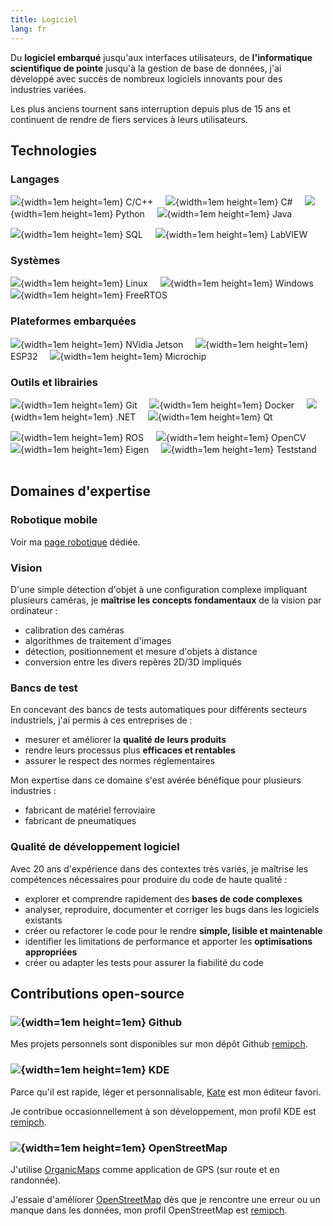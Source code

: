 ```yaml
---
title: Logiciel
lang: fr
---
```


Du __logiciel embarqué__ jusqu'aux interfaces utilisateurs,
de __l'informatique scientifique de pointe__ jusqu'à la gestion de base de données,
j'ai développé avec succès de nombreux logiciels innovants pour des industries variées.

Les plus anciens tournent sans interruption depuis plus de 15 ans
et continuent de rendre de fiers services à leurs utilisateurs.

## Technologies

### Langages

![](images/cpp.png){width=1em height=1em} C/C++ &nbsp; &nbsp;
![](images/csharp.png){width=1em height=1em} C# &nbsp; &nbsp;
![](images/python.ico){width=1em height=1em} Python &nbsp; &nbsp;
![](images/java.png){width=1em height=1em} Java &nbsp; &nbsp;

![](images/sql.webp){width=1em height=1em} SQL &nbsp; &nbsp;
![](images/labview.webp){width=1em height=1em} LabVIEW &nbsp; &nbsp;

### Systèmes

![](images/linux.png){width=1em height=1em} Linux &nbsp; &nbsp;
![](images/windows.ico){width=1em height=1em} Windows &nbsp; &nbsp;
![](images/freertos.png){width=1em height=1em} FreeRTOS &nbsp; &nbsp;

### Plateformes embarquées

![](images/nvidia.ico){width=1em height=1em} NVidia Jetson &nbsp; &nbsp;
![](images/espressif.png){width=1em height=1em} ESP32 &nbsp; &nbsp;
![](images/microchip.ico){width=1em height=1em} Microchip &nbsp; &nbsp;

### Outils et librairies

![](images/git.png){width=1em height=1em} Git  &nbsp; &nbsp;
![](images/docker.ico){width=1em height=1em} Docker  &nbsp; &nbsp;
![](images/dotnet.png){width=1em height=1em} .NET  &nbsp; &nbsp;
![](images/qt.png){width=1em height=1em} Qt  &nbsp; &nbsp;

![](images/ros.ico){width=1em height=1em} ROS  &nbsp; &nbsp;
![](images/opencv.ico){width=1em height=1em} OpenCV  &nbsp; &nbsp;
![](images/eigen.png){width=1em height=1em} Eigen  &nbsp; &nbsp;
![](images/teststand.png){width=1em height=1em} Teststand  &nbsp; &nbsp;

## Domaines d'expertise

### Robotique mobile

Voir ma [page robotique](./robotics-fr.html) dédiée.

### Vision

D'une simple détection d'objet à une configuration complexe impliquant plusieurs caméras,
je __maîtrise les concepts fondamentaux__ de la vision par ordinateur :

* calibration des caméras
* algorithmes de traitement d'images
* détection, positionnement et mesure d'objets à distance
* conversion entre les divers repères 2D/3D impliqués

### Bancs de test

En concevant des bancs de tests automatiques pour différents secteurs industriels,
j'ai permis à ces entreprises de :

* mesurer et améliorer la __qualité de leurs produits__
* rendre leurs processus plus __efficaces et rentables__
* assurer le respect des normes réglementaires

Mon expertise dans ce domaine s'est avérée bénéfique pour plusieurs industries :

* fabricant de matériel ferroviaire
* fabricant de pneumatiques

### Qualité de développement logiciel

Avec 20 ans d'expérience dans des contextes très variés,
je maîtrise les compétences nécessaires pour produire du code de haute qualité :

* explorer et comprendre rapidement des __bases de code complexes__
* analyser, reproduire, documenter et corriger les bugs dans les logiciels existants
* créer ou refactorer le code pour le rendre __simple, lisible et maintenable__
* identifier les limitations de performance et apporter les __optimisations appropriées__
* créer ou adapter les tests pour assurer la fiabilité du code

## Contributions open-source

### ![](images/github.ico){width=1em height=1em} Github

Mes projets personnels sont disponibles sur mon dépôt Github [remipch](https://github.com/remipch).

### ![](images/kde.ico){width=1em height=1em} KDE

Parce qu'il est rapide, léger et personnalisable, [Kate](https://kate-editor.org/) est mon éditeur favori.

Je contribue occasionnellement à son développement, mon profil KDE est [remipch](https://invent.kde.org/remipch).

### ![](images/openstreetmap.ico){width=1em height=1em} OpenStreetMap

J'utilise [OrganicMaps](https://organicmaps.app/) comme application de GPS (sur route et en randonnée).

J'essaie d'améliorer [OpenStreetMap](https://www.openstreetmap.org/) dès que je rencontre une erreur ou un manque dans les données,
mon profil OpenStreetMap est [remipch](https://www.openstreetmap.org/user/remipch).
